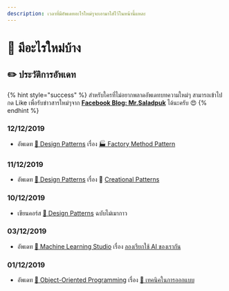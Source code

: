 ```yaml
---
description: เวลาที่มีอัพเดทอะไรใหม่ๆจะเอามาใส่ไว้ในหน้านี้แหละ
---
```


# 📰 มีอะไรใหม่บ้าง

## ✏️ ประวัติการอัพเดท

{% hint style="success" %}
สำหรับใครที่ไม่อยากพลาดอัพเดทบทความใหม่ๆ สามารถเข้าไปกด Like เพื่อรับข่าวสารใหม่ๆจาก [**Facebook Blog: Mr.Saladpuk**](https://www.facebook.com/mr.saladpuk) ได้นะครับ 😍
{% endhint %}

### 12/12/2019

* อัพเดท [👦 Design Patterns](https://saladpuk.gitbook.io/learn/beginner-1/design-patterns) เรื่อง [🏭 Factory Method Pattern](https://saladpuk.gitbook.io/learn/beginner-1/design-patterns/creational/factory-method-pattern)

### 11/12/2019

* อัพเดท [👦 Design Patterns](https://saladpuk.gitbook.io/learn/beginner-1/design-patterns) เรื่อง 🤰 [Creational Patterns](https://saladpuk.gitbook.io/learn/beginner-1/design-patterns/creational)

### 10/12/2019

* เขียนคอร์ส [👦 Design Patterns](https://saladpuk.gitbook.io/learn/beginner-1/design-patterns) ฉบับไม่เมากาว

### 03/12/2019

* อัพเดท [👶 Machine Learning Studio](https://saladpuk.gitbook.io/learn/cloud/machine-learning-studio) เรื่อง [ลองเรียกใช้ AI ของเรากัน](https://saladpuk.gitbook.io/learn/cloud/machine-learning-studio/call-your-api)

### 01/12/2019

* อัพเดท [👶 Object-Oriented Programming](https://saladpuk.gitbook.io/learn/beginner-1/oop) เรื่อง [🥰 เทคนิคในการออกแบบ](https://saladpuk.gitbook.io/learn/beginner-1/oop/tips)

